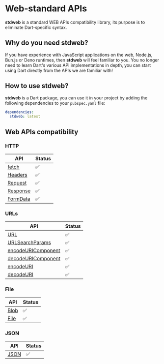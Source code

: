 # Web-standard APIs

**stdweb** is a standard WEB APIs compatibility library, its purpose is to eliminate Dart-specific syntax.

## Why do you need **stdweb**?

If you have experience with JavaScript applications on the web, Node.js, Bun.js or Deno runtimes, then **stdweb** will feel familiar to you. You no longer need to learn Dart's various API implementations in depth, you can start using Dart directly from the APIs we are familiar with!

## How to use **stdweb**?

**stdweb** is a Dart package, you can use it in your project by adding the following dependencies to your `pubspec.yaml` file:

```yaml
dependencies:
  stdweb: latest
```

## Web APIs compatibility

### HTTP

| API                                                                   | Status |
| --------------------------------------------------------------------- | ------ |
| [fetch](https://developer.mozilla.org/en-US/docs/Web/API/fetch)       | ✅     |
| [Headers](https://developer.mozilla.org/en-US/docs/Web/API/Headers)   | ✅     |
| [Request](https://developer.mozilla.org/en-US/docs/Web/API/Request)   | ✅     |
| [Response](https://developer.mozilla.org/en-US/docs/Web/API/Response) | ✅     |
| [FormData](https://developer.mozilla.org/en-US/docs/Web/API/FormData) | ✅     |

### URLs

| API                                                                                                                       | Status |
| ------------------------------------------------------------------------------------------------------------------------- | ------ |
| [URL](https://developer.mozilla.org/en-US/docs/Web/API/URL)                                                               | ✅     |
| [URLSearchParams](https://developer.mozilla.org/en-US/docs/Web/API/URLSearchParams)                                       | ✅     |
| [encodeURIComponent](https://developer.mozilla.org/en-US/docs/Web/JavaScript/Reference/Global_Objects/encodeURIComponent) | ✅     |
| [decodeURIComponent](https://developer.mozilla.org/en-US/docs/Web/JavaScript/Reference/Global_Objects/decodeURIComponent) | ✅     |
| [encodeURI](https://developer.mozilla.org/en-US/docs/Web/JavaScript/Reference/Global_Objects/encodeURI)                   | ✅     |
| [decodeURI](https://developer.mozilla.org/en-US/docs/Web/JavaScript/Reference/Global_Objects/decodeURI)                   | ✅     |

### File

| API                                                           | Status |
| ------------------------------------------------------------- | ------ |
| [Blob](https://developer.mozilla.org/en-US/docs/Web/API/Blob) | ✅     |
| [File](https://developer.mozilla.org/en-US/docs/Web/API/File) | ✅     |

### JSON

| API                                                                                           | Status |
| --------------------------------------------------------------------------------------------- | ------ |
| [JSON](https://developer.mozilla.org/en-US/docs/Web/JavaScript/Reference/Global_Objects/JSON) | ✅     |
